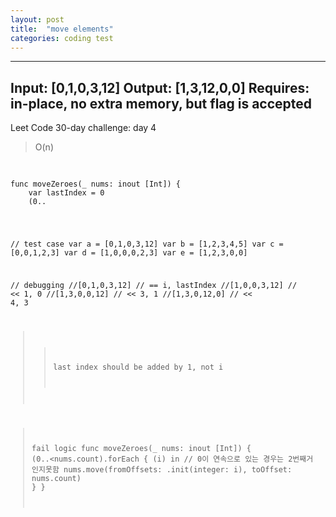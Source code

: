 ```yaml
---
layout: post
title:  "move elements"
categories: coding test
---
```

---
Input: [0,1,0,3,12]
Output: [1,3,12,0,0]
Requires: in-place, no extra memory, but flag is accepted
---
Leet Code 30-day challenge: day 4

> O(n)
<pre> 
<code>
func moveZeroes(_ nums: inout [Int]) {
    var lastIndex = 0
    (0..<nums.count).forEach { (i) in
        if nums[i] == 0 { return }
        nums.insert(nums[i], at: lastIndex)
        nums.remove(at: i+1)
        // ** leetCode compiler가 fromOffsets를 인지못함
        // nums.move(fromOffsets: .init(integer: i), toOffset: lastIndex)
        lastIndex += 1
    }
}
</code> 
</pre>

// test case
var a = [0,1,0,3,12]
var b = [1,2,3,4,5]
var c = [0,0,1,2,3]
var d = [1,0,0,0,2,3]
var e = [1,2,3,0,0]

// debugging
//[0,1,0,3,12] // == i, lastIndex
//[1,0,0,3,12] // << 1, 0
//[1,3,0,0,12] // << 3, 1
//[1,3,0,12,0] // << 4, 3
>>  last index should be added by 1, not i

> fail logic
func moveZeroes(_ nums: inout [Int]) {
    (0..<nums.count).forEach { (i) in
        // 0이 연속으로 있는 경우는 2번째거 인지못함
        nums.move(fromOffsets: .init(integer: i), toOffset: nums.count)
    }
}
